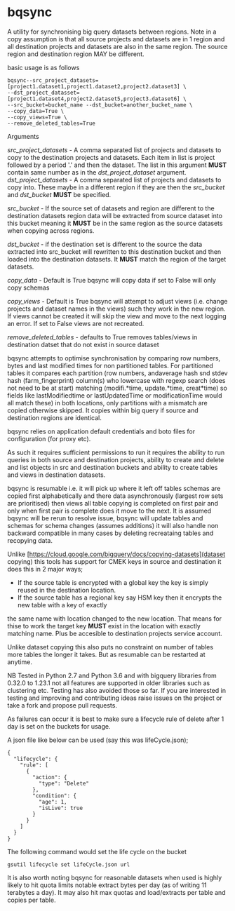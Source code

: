 # bqsync
A utility for synchronising big query datasets between regions.
Note in a copy assumption is that all source projects and datasets are in 1 region and all destination projects and 
datasets are also in the same region. The source region and destination region MAY be different.
 
basic usage is as follows
 
    bqsync--src_project_datasets=[project1.dataset1,project1.dataset2,project2.dataset3] \
    --dst_project_datasset=[project1.dataset4,project2.dataset5,project3.dataset6] \
    --src_bucket=bucket_name --dst_bucket=another_bucket_name \
    --copy_data=True \
    --copy_views=True \
    --remove_deleted_tables=True
 
Arguments
 
*src_project_datasets* - A comma separated list of projects and datasets to copy to the destination
projects and datasets. Each item in list is project followed by a period '.' and then the dataset.
The list in this argument **MUST** contain same number as in the *dst_project_dataset* argument.
*dst_project_datasets* - A comma separated list of projects and datasets to copy into. These maybe
in a different region if they are then the *src_bucket* and *dst_bucket* **MUST** be specified.
 
*src_bucket* - If the source set of datasets and region are different to the destination datasets
region data will be extracted from source dataset into this bucket meaning it **MUST** be in the
same region as the source datasets when copying across regions.
 
*dst_bucket* - if the destination set is different to the source the data extracted into src_bucket
will rewritten to this destination bucket and then loaded into the destination datasets. It **MUST**
match the region of the target datasets.
 
*copy_data* - Default is True bqsync will copy data if set to False will only copy schemas
 
*copy_views* - Default is True bqsync will attempt to adjust views (i.e. change projects and dataset
names in the views) such they work in the new region. If views cannot be created it will skip the view
and move to the next logging an error. If set to False views are not recreated.
 
*remove_deleted_tables* - defaults to True removes tables/views in destination datset that do not exist
in source dataset
 
bqsync attempts to optimise synchronisation by comparing row numbers, bytes and last modified times for non
partitioned tables. 
For partitioned tables it compares each partition (row numbers, andaverage hash snd stdev hash (farm_fingerprint)
column(s) who lowercase with regexp search (does not need to be at start) matching  (modifi.\*time,
update.\*time, creat\*time) so fields like lastModifiedtime or lastUpdatedTime or modificationTime would all match
these) in both locations, only partitions with a mismatch are copied otherwise skipped. It copies within big query 
if source and destination regions are identical.
 
bqsync relies on application default credentials and boto files for configuration (for proxy etc).
 
As such it requires sufficient permissions to run it requires the ability to run queries in both source
and destination projects, ability to create and delete and list objects in src and destination buckets and
ability to create tables and views in destination datasets.
 
bqsync is resumable i.e. it will pick up where it left off tables schemas are copied first alphabetically
and there data asynchronously (largest row sets are prioritised) then views all table copying is completed
on first pair and only when first pair is complete does it move to the next. It is assumed bqsync will be rerun to 
resolve issue, bqsync will update tables and schemas for schema changes (assumes additions) it will also handle
non backward compatible in many cases by deleting recreataing tables and recopying data.
 
Unlike [https://cloud.google.com/bigquery/docs/copying-datasets](dataset copying) this tools has support for CMEK keys 
in source and destination it does this in 2 major ways;

* If the source table is encrypted with a global key the key is simply reused in the destination location.
* If the source table has a regional key say HSM key then it encrypts the new table with a key of exactly

the same name with location changed to the new location. That means for thise to work the target
key **MUST** exist in the location with exactly matching name. Plus be accesible to destination projects
service account.
 
Unlike dataset copying this also puts no constraint on number of tables more tables the longer it takes.
But as resumable can be restarted at anytime.
 
NB Tested in Python 2.7 and Python 3.6 and with bigquery libraries from 0.32.0 to 1.23.1 not all features
are supported in older libraries such as clustering etc. Testing has also avoided those so far. If you
are interested in testing and improving and contributing ideas raise issues on the project or take a fork 
and propose pull requests.
 
As failures can occur it is best to make sure a lifecycle rule of delete after 1 day is set on the
buckets for usage.
 
A json file like below can be used (say this was lifeCycle.json);
 
    {
      "lifecycle": {
        "rule": [
          {
            "action": {
              "type": "Delete"
            },
            "condition": {
              "age": 1,
              "isLive": true
            }
          }
        ]
      }
    }
 
The following command would set the life cycle on the bucket
 
    gsutil lifecycle set lifeCycle.json url
    
It is also worth noting bqsync for reasonable datasets when used is highly likely to hit quota limits notable extract 
bytes per day (as of writing 11 terabytes a day). It may also hit max quotas and load/extracts per table and copies per 
table.